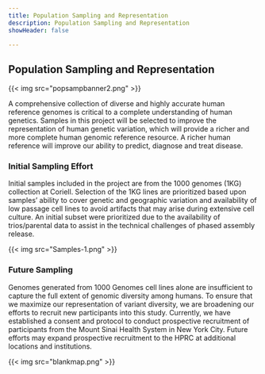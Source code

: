 ```yaml
---
title: Population Sampling and Representation
description: Population Sampling and Representation
showHeader: false

---
```


## Population Sampling and Representation

<div class="release">

{{< img src="popsampbanner2.png" >}}

A comprehensive collection of diverse and highly accurate human reference genomes is critical to a complete understanding of human genetics. Samples in this project will be selected to improve the representation of human genetic variation, which will provide a richer and more complete human genomic reference resource. A richer human reference will improve our ability to predict, diagnose and treat disease.

### Initial Sampling Effort

Initial samples included in the project are from the 1000 genomes (1KG) collection at Coriell. Selection of the 1KG lines are prioritized based upon samples’ ability to cover genetic and geographic variation and availability of low passage cell lines to avoid artifacts that may arise during extensive cell culture.  An initial subset were prioritized due to the availability of trios/parental data to assist in the technical challenges of phased assembly release.

{{< img src="Samples-1.png" >}}

### Future Sampling

Genomes generated from 1000 Genomes cell lines alone are insufficient to capture the full extent of genomic diversity among humans. To ensure that we maximize our representation of variant diversity, we are broadening our efforts to recruit new participants into this study. Currently, we have established a consent and protocol to conduct prospective recruitment of participants from the Mount Sinai Health System in New York City. Future efforts may expand prospective recruitment to the HPRC at additional locations and institutions.

{{< img src="blankmap.png" >}}

</div>
